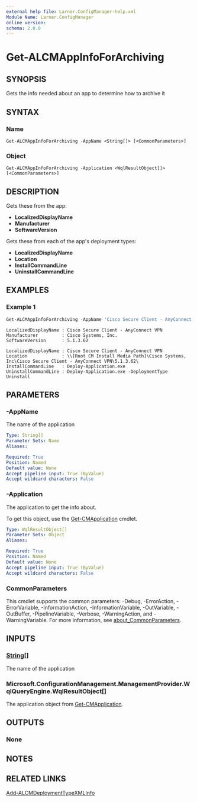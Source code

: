```yaml
---
external help file: Larner.ConfigManager-help.xml
Module Name: Larner.ConfigManager
online version:
schema: 2.0.0
---
```


# Get-ALCMAppInfoForArchiving

## SYNOPSIS

Gets the info needed about an app to determine how to archive it

## SYNTAX

### Name

```
Get-ALCMAppInfoForArchiving -AppName <String[]> [<CommonParameters>]
```

### Object

```
Get-ALCMAppInfoForArchiving -Application <WqlResultObject[]> [<CommonParameters>]
```

## DESCRIPTION

Gets these from the app:

- **LocalizedDisplayName**
- **Manufacturer**
- **SoftwareVersion**

Gets these from each of the app's deployment types:

- **LocalizedDisplayName**
- **Location**
- **InstallCommandLine**
- **UninstallCommandLine**

## EXAMPLES

### Example 1

```powershell
Get-ALCMAppInfoForArchiving -AppName 'Cisco Secure Client - AnyConnect VPN'
```

```Output
LocalizedDisplayName : Cisco Secure Client - AnyConnect VPN
Manufacturer         : Cisco Systems, Inc.
SoftwareVersion      : 5.1.3.62

LocalizedDisplayName : Cisco Secure Client - AnyConnect VPN
Location             : \\[Root CM Install Media Path]\Cisco Systems, Inc\Cisco Secure Client - AnyConnect VPN\5.1.3.62\
InstallCommandLine   : Deploy-Application.exe
UninstallCommandLine : Deploy-Application.exe -DeploymentType Uninstall
```

## PARAMETERS

### -AppName

The name of the application

```yaml
Type: String[]
Parameter Sets: Name
Aliases:

Required: True
Position: Named
Default value: None
Accept pipeline input: True (ByValue)
Accept wildcard characters: False
```

### -Application

The application to get the info about.

To get this object, use the [Get-CMApplication](https://learn.microsoft.com/en-us/powershell/module/configurationmanager/get-cmapplication) cmdlet.

```yaml
Type: WqlResultObject[]
Parameter Sets: Object
Aliases:

Required: True
Position: Named
Default value: None
Accept pipeline input: True (ByValue)
Accept wildcard characters: False
```

### CommonParameters

This cmdlet supports the common parameters: -Debug, -ErrorAction, -ErrorVariable, -InformationAction, -InformationVariable, -OutVariable, -OutBuffer, -PipelineVariable, -Verbose, -WarningAction, and -WarningVariable. For more information, see [about_CommonParameters](http://go.microsoft.com/fwlink/?LinkID=113216).

## INPUTS

### [String[]](https://learn.microsoft.com/en-us/dotnet/api/system.string)

The name of the application

### Microsoft.ConfigurationManagement.ManagementProvider.WqlQueryEngine.WqlResultObject[]

The application object from [Get-CMApplication](https://learn.microsoft.com/en-us/powershell/module/configurationmanager/get-cmapplication).

## OUTPUTS

### None

## NOTES

## RELATED LINKS

[Add-ALCMDeploymentTypeXMLInfo](Add-ALCMDeploymentTypeXMLInfo.md)
